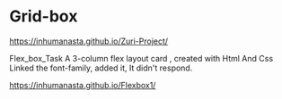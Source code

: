 # Grid-box

https://inhumanasta.github.io/Zuri-Project/

Flex_box_Task
A 3-column flex layout card , created with Html And Css
Linked the font-family, added it, It didn't respond.

https://inhumanasta.github.io/Flexbox1/

